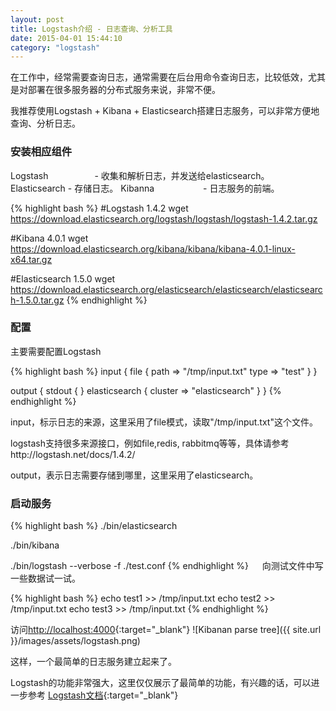 ```yaml
---
layout: post
title: Logstash介绍 - 日志查询、分析工具
date: 2015-04-01 15:44:10
category: "logstash"
---
```


在工作中，经常需要查询日志，通常需要在后台用命令查询日志，比较低效，尤其是对部署在很多服务器的分布式服务来说，非常不便。

我推荐使用Logstash + Kibana + Elasticsearch搭建日志服务，可以非常方便地查询、分析日志。


### 安装相应组件


Logstash 　　　　　- 收集和解析日志，并发送给elasticsearch。
Elasticsearch      - 存储日志。
Kibanna 　　　　　 - 日志服务的前端。


{% highlight bash %}
#Logstash 1.4.2
wget https://download.elasticsearch.org/logstash/logstash/logstash-1.4.2.tar.gz


#Kibana 4.0.1
wget https://download.elasticsearch.org/kibana/kibana/kibana-4.0.1-linux-x64.tar.gz

#Elasticsearch 1.5.0
wget https://download.elasticsearch.org/elasticsearch/elasticsearch/elasticsearch-1.5.0.tar.gz
{% endhighlight %}


### 配置

主要需要配置Logstash

{% highlight bash %}
input {
  file {
    path => "/tmp/input.txt"
    type => "test"
  }
}

output {
  stdout { }
  elasticsearch {
    cluster => "elasticsearch"
  }
}
{% endhighlight %}

input，标示日志的来源，这里采用了file模式，读取"/tmp/input.txt"这个文件。

logstash支持很多来源接口，例如file,redis, rabbitmq等等，具体请参考http://logstash.net/docs/1.4.2/

output，表示日志需要存储到哪里，这里采用了elasticsearch。


### 启动服务

{% highlight bash %}
./bin/elasticsearch

./bin/kibana 

./bin/logstash --verbose -f ./test.conf
{% endhighlight %}
　
向测试文件中写一些数据试一试。

{% highlight bash %}
echo test1 >> /tmp/input.txt 
echo test2 >> /tmp/input.txt 
echo test3 >> /tmp/input.txt 
{% endhighlight %}

访问[http://localhost:4000](http://localhost:4000){:target="_blank"}
![Kibanan parse tree]({{ site.url }}/images/assets/logstash.png)


这样，一个最简单的日志服务建立起来了。

Logstash的功能非常强大，这里仅仅展示了最简单的功能，有兴趣的话，可以进一步参考
[Logstash文档](http://logstash.net/docs/1.4.2/){:target="_blank"}

   





